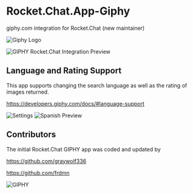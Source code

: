 # Rocket.Chat.App-Giphy

giphy.com integration for Rocket.Chat (new maintainer)

![Giphy Logo](https://raw.githubusercontent.com/wreiske/Rocket.Chat.App-Giphy/master/images/Giphy-256.png)

![GIPHY Rocket.Chat Integration Preview](https://i.imgur.com/v5dYBMo.gif)

## Language and Rating Support

This app supports changing the search language as well as the rating of images returned.

https://developers.giphy.com/docs/#language-support

![Settings](https://i.imgur.com/0TXw6Md.png)
![Spanish Preview](https://i.imgur.com/dWBI3n6.gif)

## Contributors

The initial Rocket.Chat GIPHY app was coded and updated by

https://github.com/graywolf336

https://github.com/frdmn

![GIPHY](https://raw.githubusercontent.com/wreiske/Rocket.Chat.App-Giphy/master/images/PoweredBy_640_Horizontal_Light-Backgrounds_With_Logo.gif)
